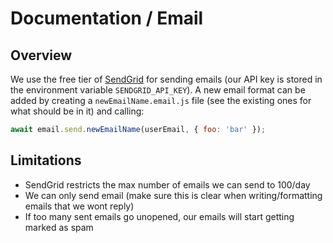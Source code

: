 # Documentation / Email

## Overview

We use the free tier of [SendGrid](https://sendgrid.com/) for sending emails (our API key is stored in the environment variable `SENDGRID_API_KEY`). A new email format can be added by creating a `newEmailName.email.js` file (see the existing ones for what should be in it) and calling:

```javascript
await email.send.newEmailName(userEmail, { foo: 'bar' });
```

## Limitations

- SendGrid restricts the max number of emails we can send to 100/day
- We can only send email (make sure this is clear when writing/formatting emails that we wont reply)
- If too many sent emails go unopened, our emails will start getting marked as spam
